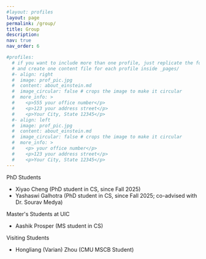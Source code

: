 ```yaml
---
#layout: profiles
layout: page
permalink: /group/
title: Group
description:
nav: true
nav_order: 6

#profiles:
  # if you want to include more than one profile, just replicate the following block
  # and create one content file for each profile inside _pages/
  #- align: right
  #  image: prof_pic.jpg
  #  content: about_einstein.md
  #  image_circular: false # crops the image to make it circular
  #  more_info: >
  #    <p>555 your office number</p>
  #    <p>123 your address street</p>
  #    <p>Your City, State 12345</p>
  #- align: left
  #  image: prof_pic.jpg
  #  content: about_einstein.md
  #  image_circular: false # crops the image to make it circular
  #  more_info: >
  #    <p> your office number</p>
  #    <p>123 your address street</p>
  #    <p>Your City, State 12345</p>
---
```


PhD Students
* Xiyao Cheng (PhD student in CS, since Fall 2025)
* Yashaswi Galhotra (PhD student in CS, since Fall 2025; co-advised with Dr. Sourav Medya)

Master's Students at UIC
* Aashik Prosper (MS student in CS)

Visiting Students
* Hongliang (Varian) Zhou (CMU MSCB Student)
